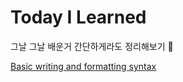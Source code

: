 # Today I Learned
그날 그날 배운거 간단하게라도 정리해보기 👊

[Basic writing and formatting syntax](https://docs.github.com/en/get-started/writing-on-github/getting-started-with-writing-and-formatting-on-github/basic-writing-and-formatting-syntax)
